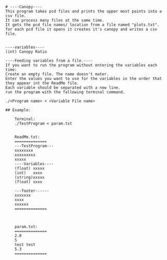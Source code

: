 ﻿
	# ----Canopy----
	This program takes pcd files and prints the upper most points into a csv file.
	It can process many files at the same time.
	It gets the pcd file names/ location from a file named "plots.txt".
	for each pcd file it opens it creates it's canopy and writes a csv file.
	
	
	----variables----
	(int) Canopy Ratio

	----Feeding variables from a file.----
	If you want to run the program without entering the variables each time:
	Create an empty file. The name doesn't mater.
	Enter the values you want to use for the variables in the order that they appear int the ReadMe file.
	Each variable should be separated with a new line.
	run the program with the fallowing terminal command. 
	
	./<Program name> < <Variable File name> 
	
	## Example:
	
		Terminal:
		./TestProgram < param.txt
	
	
		ReadMe.txt:
		==============
		---TestProgram---
		xxxxxxxx
		xxxxxxxxx
		xxxxx
		----Variables----
		(float)	xxxxx
		(int)	xxxx
		(string)xxxxx
		(float)	xxxx
		
		---footer------
		xxxxxxx
		xxxx
		xxxxxx
		==============
		
		
		
		param.txt:
		==============
		2.0
		5
		test test
		5.3
		==============
		
		
		
